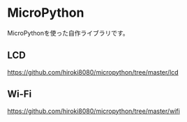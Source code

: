 # MicroPython
MicroPythonを使った自作ライブラリです。

## LCD
https://github.com/hiroki8080/micropython/tree/master/lcd

## Wi-Fi
https://github.com/hiroki8080/micropython/tree/master/wifi
